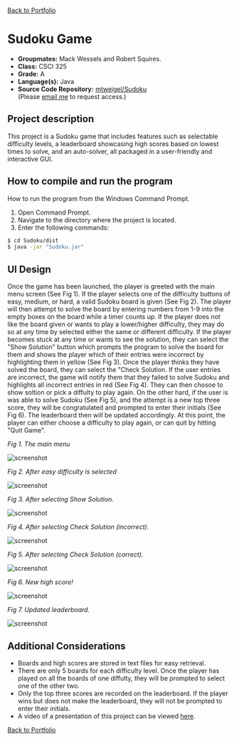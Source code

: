[Back to Portfolio](../)

Sudoku Game
===============

-   **Groupmates:** Mack Wessels and Robert Squires.
-   **Class:** CSCI 325
-   **Grade:** A
-   **Language(s):** Java
-   **Source Code Repository:** [mtweigel/Sudoku](https://github.com/mtweigel/Sudoku)  
    (Please [email me](mailto:mtweigel@csustudent.net?subject=GitHub%20Access) to request access.)

## Project description

This project is a Sudoku game that includes features such as selectable difficulty levels, a leaderboard showcasing high scores based on lowest times to solve, and an auto-solver, all packaged in a user-friendly and interactive GUI.

## How to compile and run the program

How to run the program from the Windows Command Prompt. 

1. Open Command Prompt.
2. Navigate to the directory where the project is located.
3. Enter the following commands:

```bash
$ cd Sudoku/dist
$ java -jar "Sudoku.jar"
```

## UI Design

Once the game has been launched, the player is greeted with the main menu screen (See Fig 1). If the player selects one of the difficulty buttons of easy, medium, or hard, a valid Sudoku board is given (See Fig 2). The player will then attempt to solve the board by entering numbers from 1-9 into the empty boxes on the board while a timer counts up. If the player does not like the board given or wants to play a lower/higher difficulty, they may do so at any time by selected either the same or different difficulty. If the player becomes stuck at any time or wants to see the solution, they can select the "Show Solution" button which prompts the program to solve the board for them and shows the player which of their entries were incorrect by highlighting them in yellow (See Fig 3). Once the player thinks they have solved the board, they can select the "Check Solution. If the user entries are incorrect, the game will notify them that they failed to solve Sudoku and highlights all incorrect entries in red (See Fig 4). They can then chosoe to show soltion or pick a diffulty to play again. On the other hard, if the user is was able to solve Sudoku (See Fig 5), and the attempt is a new top three score, they will be congratulated and prompted to enter their initials (See Fig 6). The leaderboard then will be updated accordingly. At this point, the player can either choose a difficulty to play again, or can quit by hitting "Quit Game". <br>

*Fig 1. The main menu*

![screenshot](/images/sudoku/mainmenu.PNG)

*Fig 2. After easy difficulty is selected*

![screenshot](/images/sudoku/easy.PNG)

*Fig 3. After selecting Show Solution.*

![screenshot](/images/sudoku/showsolution.PNG)

*Fig 4. After selecting Check Solution (incorrect).*

![screenshot](/images/sudoku/incorrect.PNG)

*Fig 5. After selecting Check Solution (correct).*

![screenshot](/images/sudoku/correct.PNG)

*Fig 6. New high score!*

![screenshot](/images/sudoku/highscore.PNG)

*Fig 7. Updated leaderboard.*

![screenshot](/images/sudoku/leaderboard.PNG)

## Additional Considerations

- Boards and high scores are stored in text files for easy retrieval.
- There are only 5 boards for each difficulty level. Once the player has played on all the boards of one diffulty, they will be prompted to select one of the other two.
- Only the top three scores are recorded on the leaderboard. If the player wins but does not make the leaderboard, they will not be prompted to enter their initials.
- A video of a presentation of this project can be viewed [here](/images/sudoku/sudoku.mp4).

[Back to Portfolio](../)
